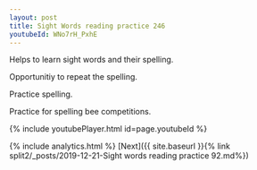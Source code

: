 ```yaml
---
layout: post
title: Sight Words reading practice 246
youtubeId: WNo7rH_PxhE
---
```

 
 
Helps to learn sight words and their spelling.

Opportunitiy to repeat the spelling. 

Practice spelling. 
 
Practice for spelling bee competitions. 
 
{% include youtubePlayer.html id=page.youtubeId %}
 
 
{% include analytics.html %} 
[Next]({{ site.baseurl }}{% link  split2/_posts/2019-12-21-Sight words reading practice 92.md%})
 

